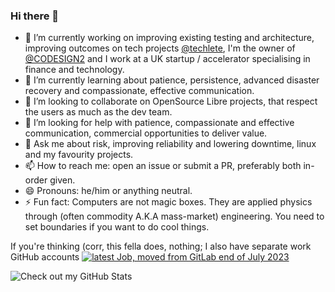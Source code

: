 ### Hi there 👋

- 🔭 I’m currently working on improving existing testing and architecture, improving outcomes on tech projects [@techlete](https://github.com/techlete), I'm the owner of [@CODESIGN2](https://github.com/CODESIGN2) and I work at a UK startup / accelerator specialising in finance and technology.
- 🌱 I’m currently learning about patience, persistence, advanced disaster recovery and compassionate, effective communication.
- 👯 I’m looking to collaborate on OpenSource Libre projects, that respect the users as much as the dev team.
- 🤔 I’m looking for help with patience, compassionate and effective communication, commercial opportunities to deliver value.
- 💬 Ask me about risk, improving reliability and lowering downtime, linux and my favourity projects.
- 📫 How to reach me: open an issue or submit a PR, preferably both in-order given.
- 😄 Pronouns: he/him or anything neutral.
- ⚡ Fun fact: Computers are not magic boxes. They are applied physics through (often commodity A.K.A mass-market) engineering. You need to set boundaries if you want to do cool things.

If you're thinking (corr, this fella does, nothing; I also have separate work GitHub accounts <a href="https://github.com/LewisCowlesMotive?tab=overview"> ![latest Job, moved from GitLab end of July 2023](https://github.com/user-attachments/assets/0f1209b5-aa49-456a-b104-184f1788d74e) </a>

![Check out my GitHub Stats](https://github-readme-stats.vercel.app/api?username=Lewiscowles1986&include_all_commits=true&show_icons=true&theme=midnight-purple)

